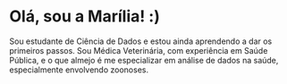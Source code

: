 # Olá, sou a Marília! :)

Sou estudante de Ciência de Dados e estou ainda aprendendo a dar os primeiros passos. 
Sou Médica Veterinária, com experiência em Saúde Pública, e o que almejo é me especializar em análise de dados na saúde, especialmente envolvendo zoonoses.
